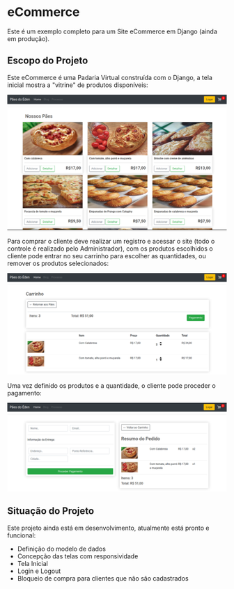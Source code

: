 # eCommerce
Este é um exemplo completo para um Site eCommerce em Django (ainda em produção).

## Escopo do Projeto
Este eCommerce é uma Padaria Virtual construída com o Django, a tela inicial mostra a "vitrine" de produtos disponíveis:

![Tela Inicial](01-TelaInicial.png)

Para comprar o cliente deve realizar um registro e acessar o site (todo o controle é realizado pelo Administrador), com os produtos escolhidos o cliente pode entrar no seu carrinho para escolher as quantidades, ou remover os produtos selecionados:

![Tela do Carrinho](02-Carrinho.png)

Uma vez definido os produtos e a quantidade, o cliente pode proceder o pagamento:

![Tela do Pagamento](03-Pagamento.png)

## Situação do Projeto

Este projeto ainda está em desenvolvimento, atualmente está pronto e funcional:
* Definição do modelo de dados
* Concepção das telas com responsividade
* Tela Inicial
* Login e Logout
* Bloqueio de compra para clientes que não são cadastrados
